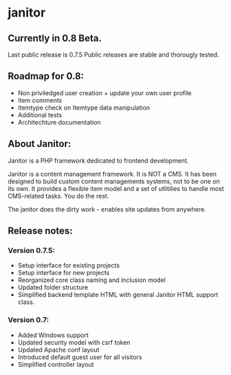 janitor
=====

## Currently in 0.8 Beta.

Last public release is 0.7.5
Public releases are stable and thorougly tested.


## Roadmap for 0.8:
* Non priviledged user creation + update your own user profile
* Item comments
* Itemtype check on Itemtype data manipulation
* Additional tests
* Architechture documentation



## About Janitor:
Janitor is a PHP framework dedicated to frontend development. 

Janitor is a content management framework. It is NOT a CMS. It has been designed to build custom content managements systems, not to be one on its own.
It provides a flexible item model and a set of utlitilies to handle most CMS-related tasks. You do the rest.

The janitor does the dirty work - enables site updates from anywhere.



## Release notes:


### Version 0.7.5:
* Setup interface for existing projects
* Setup interface for new projects
* Reorganized core class naming and inclusion model
* Updated folder structure
* Simplified backend template HTML with general Janitor HTML support class.


### Version 0.7:
* Added Windows support
* Updated security model with csrf token
* Updated Apache conf layout
* Introduced default guest user for all visitors
* Simplified controller layout


